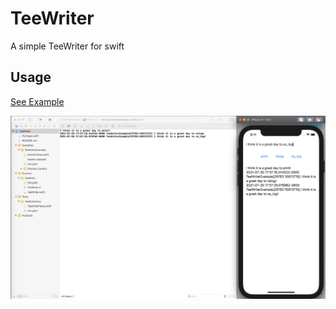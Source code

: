 # TeeWriter

A simple TeeWriter for swift

## Usage

[See Example](Examples/TeeWriterExample/ContentView.swift)

![preview](preview.png)
